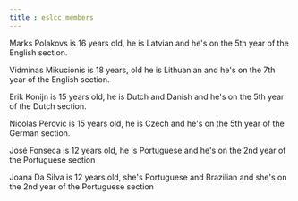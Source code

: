 ```yaml
---
title : eslcc members
---
```


Marks Polakovs is 16 years old, he is Latvian and he's on the 5th year of the English section.

Vidminas Mikucionis is 18 years, old he is Lithuanian and he's on the 7th year of the English section.

Erik Konijn is 15 years old, he is Dutch and Danish and he's on the 5th year of the Dutch section.

Nicolas Perovic is 15 years old, he is Czech and he's on the 5th year of the German section.

José Fonseca is 12 years old, he is Portuguese and he's on the 2nd year of the Portuguese section

Joana Da Silva is 12 years old, she's Portuguese and Brazilian and she's on the 2nd year of the Portuguese section
